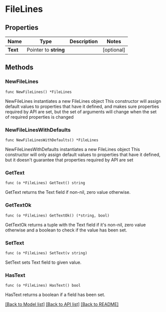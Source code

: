 # FileLines

## Properties

Name | Type | Description | Notes
------------ | ------------- | ------------- | -------------
**Text** | Pointer to **string** |  | [optional] 

## Methods

### NewFileLines

`func NewFileLines() *FileLines`

NewFileLines instantiates a new FileLines object
This constructor will assign default values to properties that have it defined,
and makes sure properties required by API are set, but the set of arguments
will change when the set of required properties is changed

### NewFileLinesWithDefaults

`func NewFileLinesWithDefaults() *FileLines`

NewFileLinesWithDefaults instantiates a new FileLines object
This constructor will only assign default values to properties that have it defined,
but it doesn't guarantee that properties required by API are set

### GetText

`func (o *FileLines) GetText() string`

GetText returns the Text field if non-nil, zero value otherwise.

### GetTextOk

`func (o *FileLines) GetTextOk() (*string, bool)`

GetTextOk returns a tuple with the Text field if it's non-nil, zero value otherwise
and a boolean to check if the value has been set.

### SetText

`func (o *FileLines) SetText(v string)`

SetText sets Text field to given value.

### HasText

`func (o *FileLines) HasText() bool`

HasText returns a boolean if a field has been set.


[[Back to Model list]](../README.md#documentation-for-models) [[Back to API list]](../README.md#documentation-for-api-endpoints) [[Back to README]](../README.md)


